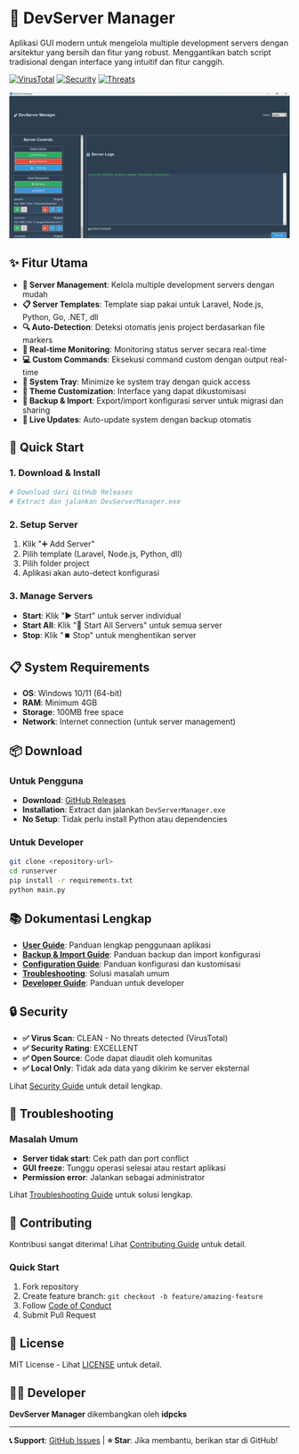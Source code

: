 # 🚀 DevServer Manager

Aplikasi GUI modern untuk mengelola multiple development servers dengan arsitektur yang bersih dan fitur yang robust. Menggantikan batch script tradisional dengan interface yang intuitif dan fitur canggih.

[![VirusTotal](https://img.shields.io/badge/VirusTotal-CLEAN-green?style=for-the-badge&logo=virustotal&logoColor=white)](https://www.virustotal.com/gui/file/a76f480d558e4a6cbf5a22c9d21bf8b95a2597f19ee5e4743c44cdb0b49d5b2c?nocache=1)
[![Security](https://img.shields.io/badge/Security-EXCELLENT-green?style=for-the-badge&logo=security&logoColor=white)](https://github.com/idpcks/DevServerManager)
[![Threats](https://img.shields.io/badge/Threats-0%2F70%2B-green?style=for-the-badge&logo=shield&logoColor=white)](https://www.virustotal.com/gui/file/a76f480d558e4a6cbf5a22c9d21bf8b95a2597f19ee5e4743c44cdb0b49d5b2c?nocache=1)

![DevServer Manager Preview](preview/preview_app.png)

## ✨ Fitur Utama

- **🎯 Server Management**: Kelola multiple development servers dengan mudah
- **📋 Server Templates**: Template siap pakai untuk Laravel, Node.js, Python, Go, .NET, dll
- **🔍 Auto-Detection**: Deteksi otomatis jenis project berdasarkan file markers
- **🚦 Real-time Monitoring**: Monitoring status server secara real-time
- **💻 Custom Commands**: Eksekusi command custom dengan output real-time
- **🔔 System Tray**: Minimize ke system tray dengan quick access
- **🎨 Theme Customization**: Interface yang dapat dikustomisasi
- **💾 Backup & Import**: Export/import konfigurasi server untuk migrasi dan sharing
- **🔄 Live Updates**: Auto-update system dengan backup otomatis

## 🚀 Quick Start

### 1. Download & Install
```bash
# Download dari GitHub Releases
# Extract dan jalankan DevServerManager.exe
```

### 2. Setup Server
1. Klik "➕ Add Server"
2. Pilih template (Laravel, Node.js, Python, dll)
3. Pilih folder project
4. Aplikasi akan auto-detect konfigurasi

### 3. Manage Servers
- **Start**: Klik "▶️ Start" untuk server individual
- **Start All**: Klik "🚀 Start All Servers" untuk semua server
- **Stop**: Klik "⏹️ Stop" untuk menghentikan server

## 📋 System Requirements

- **OS**: Windows 10/11 (64-bit)
- **RAM**: Minimum 4GB
- **Storage**: 100MB free space
- **Network**: Internet connection (untuk server management)

## 📦 Download

### Untuk Pengguna
- **Download**: [GitHub Releases](https://github.com/idpcks/DevServerManager/releases)
- **Installation**: Extract dan jalankan `DevServerManager.exe`
- **No Setup**: Tidak perlu install Python atau dependencies

### Untuk Developer
```bash
git clone <repository-url>
cd runserver
pip install -r requirements.txt
python main.py
```

## 📚 Dokumentasi Lengkap

- **[User Guide](docs/USER_GUIDE.md)**: Panduan lengkap penggunaan aplikasi
- **[Backup & Import Guide](docs/BACKUP_IMPORT_GUIDE.md)**: Panduan backup dan import konfigurasi
- **[Configuration Guide](docs/CONFIGURATION.md)**: Panduan konfigurasi dan kustomisasi
- **[Troubleshooting](docs/TROUBLESHOOTING.md)**: Solusi masalah umum
- **[Developer Guide](docs/DEVELOPER.md)**: Panduan untuk developer

## 🔒 Security

- **✅ Virus Scan**: CLEAN - No threats detected (VirusTotal)
- **✅ Security Rating**: EXCELLENT
- **✅ Open Source**: Code dapat diaudit oleh komunitas
- **✅ Local Only**: Tidak ada data yang dikirim ke server eksternal

Lihat [Security Guide](docs/SECURITY.md) untuk detail lengkap.

## 🐛 Troubleshooting

### Masalah Umum
- **Server tidak start**: Cek path dan port conflict
- **GUI freeze**: Tunggu operasi selesai atau restart aplikasi
- **Permission error**: Jalankan sebagai administrator

Lihat [Troubleshooting Guide](docs/TROUBLESHOOTING.md) untuk solusi lengkap.

## 🤝 Contributing

Kontribusi sangat diterima! Lihat [Contributing Guide](CONTRIBUTING.md) untuk detail.

### Quick Start
1. Fork repository
2. Create feature branch: `git checkout -b feature/amazing-feature`
3. Follow [Code of Conduct](CODE_OF_CONDUCT.md)
4. Submit Pull Request

## 📄 License

MIT License - Lihat [LICENSE](LICENSE) untuk detail.

## 👨‍💻 Developer

**DevServer Manager** dikembangkan oleh **idpcks**

---

**📞 Support**: [GitHub Issues](https://github.com/idpcks/DevServerManager/issues) | **⭐ Star**: Jika membantu, berikan star di GitHub!